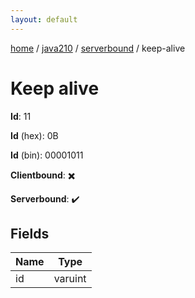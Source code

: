 ```yaml
---
layout: default
---
```


[home](/)  /  [java210](/protocol/java210)  /  [serverbound](/protocol/java210/serverbound)  /  keep-alive

# Keep alive

**Id**: 11

**Id** (hex): 0B

**Id** (bin): 00001011

**Clientbound**: ✖️

**Serverbound**: ✔️

## Fields

Name | Type
---|---
id | varuint
